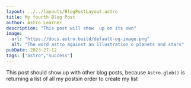 ```yaml
---
layout: ../../layouts/BlogPostLayout.astro
title: My fourth Blog Post
author: Astro Learner
description: "This post will show  up on its own"
image:
  url: "https://docs.astro.build/default-og-image.png"
  alt: "The word astro against an illustration o planets and stars"
pubDate: 2023-27-12
tags: ["astro","success"]
---
```


This post should show  up  with other blog posts, because `Astro.glob()` is returning a list of all my postsin order   to create my list